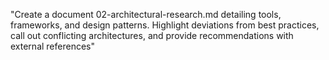  "Create a document 02-architectural-research.md detailing tools, frameworks, and design patterns. Highlight deviations from best practices, call out conflicting architectures, and provide recommendations with external references"